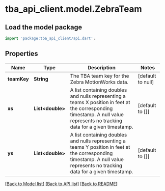 # tba_api_client.model.ZebraTeam

## Load the model package
```dart
import 'package:tba_api_client/api.dart';
```

## Properties
Name | Type | Description | Notes
------------ | ------------- | ------------- | -------------
**teamKey** | **String** | The TBA team key for the Zebra MotionWorks data. | [default to null]
**xs** | **List&lt;double&gt;** | A list containing doubles and nulls representing a teams X position in feet at the corresponding timestamp. A null value represents no tracking data for a given timestamp. | [default to []]
**ys** | **List&lt;double&gt;** | A list containing doubles and nulls representing a teams Y position in feet at the corresponding timestamp. A null value represents no tracking data for a given timestamp. | [default to []]

[[Back to Model list]](../README.md#documentation-for-models) [[Back to API list]](../README.md#documentation-for-api-endpoints) [[Back to README]](../README.md)


